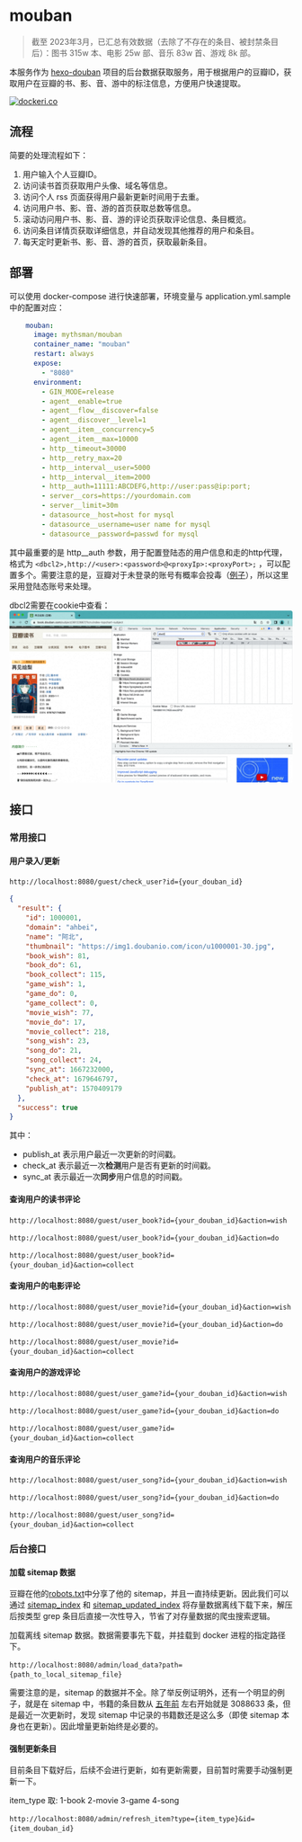 # mouban

> 截至 2023年3月，已汇总有效数据（去除了不存在的条目、被封禁条目后）：图书 315w 本、电影 25w 部、音乐 83w 首、游戏 8k 部。

本服务作为 [hexo-douban](https://github.com/mythsman/hexo-douban) 项目的后台数据获取服务，用于根据用户的豆瓣ID，获取用户在豆瓣的书、影、音、游中的标注信息，方便用户快速提取。

[![dockeri.co](https://dockerico.blankenship.io/image/mythsman/mouban)](https://hub.docker.com/r/mythsman/mouban)

## 流程

简要的处理流程如下：

1. 用户输入个人豆瓣ID。
2. 访问读书首页获取用户头像、域名等信息。
3. 访问个人 rss 页面获得用户最新更新时间用于去重。
4. 访问用户书、影、音、游的首页获取总数等信息。
5. 滚动访问用户书、影、音、游的评论页获取评论信息、条目概览。
6. 访问条目详情页获取详细信息，并自动发现其他推荐的用户和条目。
7. 每天定时更新书、影、音、游的首页，获取最新条目。

## 部署

可以使用 docker-compose 进行快速部署，环境变量与 application.yml.sample 中的配置对应：

```yaml
    mouban:
      image: mythsman/mouban
      container_name: "mouban"
      restart: always
      expose:
        - "8080"
      environment:
        - GIN_MODE=release
        - agent__enable=true
        - agent__flow__discover=false
        - agent__discover__level=1
        - agent__item__concurrency=5
        - agent__item__max=10000
        - http__timeout=30000
        - http__retry_max=20
        - http__interval__user=5000
        - http__interval__item=2000
        - http__auth=11111:ABCDEFG,http://user:pass@ip:port;
        - server__cors=https://yourdomain.com
        - server__limit=30m
        - datasource__host=host for mysql
        - datasource__username=user name for mysql
        - datasource__password=passwd for mysql
```

其中最重要的是 http__auth 参数，用于配置登陆态的用户信息和走的http代理，格式为 `<dbcl2>,http://<user>:<password>@<proxyIp>:<proxyPort>;`
，可以配置多个。需要注意的是，豆瓣对于未登录的账号有概率会投毒（[例子](https://movie.douban.com/subject/4881682/)），所以这里采用登陆态账号来处理。

dbcl2需要在cookie中查看：
![img.png](image/img.png)

## 接口

### 常用接口

#### 用户录入/更新

`http://localhost:8080/guest/check_user?id={your_douban_id}`

```json
{
  "result": {
    "id": 1000001,
    "domain": "ahbei",
    "name": "阿北",
    "thumbnail": "https://img1.doubanio.com/icon/u1000001-30.jpg",
    "book_wish": 81,
    "book_do": 61,
    "book_collect": 115,
    "game_wish": 1,
    "game_do": 0,
    "game_collect": 0,
    "movie_wish": 77,
    "movie_do": 17,
    "movie_collect": 218,
    "song_wish": 23,
    "song_do": 21,
    "song_collect": 24,
    "sync_at": 1667232000,
    "check_at": 1679646797,
    "publish_at": 1570409179
  },
  "success": true
}
```

其中：

* publish_at 表示用户最近一次更新的时间戳。
* check_at 表示最近一次**检测**用户是否有更新的时间戳。
* sync_at 表示最近一次**同步**用户信息的时间戳。

#### 查询用户的读书评论

`http://localhost:8080/guest/user_book?id={your_douban_id}&action=wish`

`http://localhost:8080/guest/user_book?id={your_douban_id}&action=do`

`http://localhost:8080/guest/user_book?id={your_douban_id}&action=collect`

#### 查询用户的电影评论

`http://localhost:8080/guest/user_movie?id={your_douban_id}&action=wish`

`http://localhost:8080/guest/user_movie?id={your_douban_id}&action=do`

`http://localhost:8080/guest/user_movie?id={your_douban_id}&action=collect`

#### 查询用户的游戏评论

`http://localhost:8080/guest/user_game?id={your_douban_id}&action=wish`

`http://localhost:8080/guest/user_game?id={your_douban_id}&action=do`

`http://localhost:8080/guest/user_game?id={your_douban_id}&action=collect`

#### 查询用户的音乐评论

`http://localhost:8080/guest/user_song?id={your_douban_id}&action=wish`

`http://localhost:8080/guest/user_song?id={your_douban_id}&action=do`

`http://localhost:8080/guest/user_song?id={your_douban_id}&action=collect`

### 后台接口

#### 加载 sitemap 数据

豆瓣在他的[robots.txt](https://www.douban.com/robots.txt)中分享了他的
sitemap，并且一直持续更新。因此我们可以通过 [sitemap_index](https://www.douban.com/sitemap_index.xml)
和 [sitemap_updated_index](https://www.douban.com/sitemap_updated_index.xml) 将存量数据离线下载下来，解压后按类型 grep
条目后直接一次性导入，节省了对存量数据的爬虫搜索逻辑。

加载离线 sitemap 数据。数据需要事先下载，并挂载到 docker 进程的指定路径下。

`http://localhost:8080/admin/load_data?path={path_to_local_sitemap_file}`

需要注意的是，sitemap 的数据并不全。除了举反例证明外，还有一个明显的例子，就是在 sitemap
中，书籍的条目数从 [五年前](https://www.zhihu.com/question/19583157/answer/140028235) 左右开始就是 3088633 条，但是最近一次更新时，发现 sitemap
中记录的书籍数还是这么多（即使 sitemap 本身也在更新）。因此增量更新始终是必要的。

#### 强制更新条目

目前条目下载好后，后续不会进行更新，如有更新需要，目前暂时需要手动强制更新一下。

item_type 取: 1-book 2-movie 3-game 4-song

`http://localhost:8080/admin/refresh_item?type={item_type}&id={item_douban_id}`
